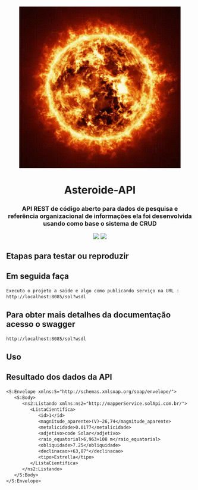 <p align="center"><img src="logo.gif" width="434px"></p>

<h1 align="center">Asteroide-API</h1>

<h3 align="center">
 API REST de código aberto para dados de pesquisa e referência organizacional de informações ela foi desenvolvida usando como base o sistema de CRUD</h3>

<p align="center">
<a href="https://app.travis-ci.com/github/Mario23junior/Sol-API"><img src="https://img.shields.io/github/workflow/status/r-spacex/SpaceX-API/Test?style=flat-square"></a>
<a href="https://en.wikipedia.org/wiki/Representational_state_transfer"><img src="https://img.shields.io/badge/interface-REST-brightgreen.svg?longCache=true&style=flat-square"></a>
</p>

## Etapas para testar ou reproduzir

## Em seguida faça
```
Executo o projeto a saide e algo como publicando serviço na URL : http://localhost:8085/sol?wsdl

```
## Para obter mais detalhes da documentação acesso o swagger
```
http://localhost:8085/sol?wsdl
```

## Uso
## Resultado dos dados da API

```
<S:Envelope xmlns:S="http://schemas.xmlsoap.org/soap/envelope/">
   <S:Body>
      <ns2:Listando xmlns:ns2="http://mapperService.solApi.com.br/">
         <ListaCientifica>
            <id>1</id>
            <magnitude_aparente>(V)−26,74</magnitude_aparente>
            <metalicidade>0.0177</metalicidade>
            <adjetivo>code Solar</adjetivo>
            <raio_equatorial>6,963×108 m</raio_equatorial>
            <obliquidade>7.25</obliquidade>
            <declinacao>+63,87°</declinacao>
            <tipo>Estrella</tipo>
         </ListaCientifica>
      </ns2:Listando>
   </S:Body>
</S:Envelope>
```

